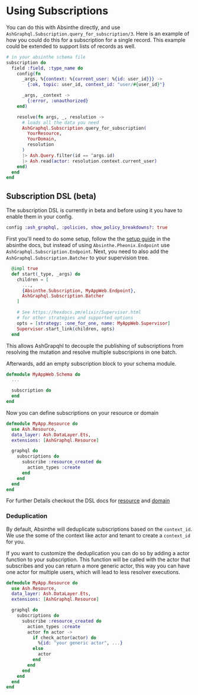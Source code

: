 # Using Subscriptions

You can do this with Absinthe directly, and use `AshGraphql.Subscription.query_for_subscription/3`. Here is an example of how you could do this for a subscription for a single record. This example could be extended to support lists of records as well.

```elixir
# in your absinthe schema file
subscription do
  field :field, :type_name do
    config(fn
      _args, %{context: %{current_user: %{id: user_id}}} ->
        {:ok, topic: user_id, context_id: "user/#{user_id}"}

      _args, _context ->
        {:error, :unauthorized}
    end)

    resolve(fn args, _, resolution ->
      # loads all the data you need
      AshGraphql.Subscription.query_for_subscription(
        YourResource,
        YourDomain,
        resolution
      )
      |> Ash.Query.filter(id == ^args.id)
      |> Ash.read(actor: resolution.context.current_user)
    end)
  end
end
```

## Subscription DSL (beta)

The subscription DSL is currently in beta and before using it you have to enable them in your config.

```elixir
config :ash_graphql, :policies, show_policy_breakdowns?: true
```

First you'll need to do some setup, follow the the [setup guide](https://hexdocs.pm/absinthe/subscriptions.html#absinthe-phoenix-setup)
in the absinthe docs, but instead of using `Absinthe.Pheonix.Endpoint` use `AshGraphql.Subscription.Endpoint`.
Next, you need to also add the `AshGraphql.Subscription.Batcher` to your supervision tree.

```elixir
  @impl true
  def start(_type, _args) do
    children = [
      ...,
      {Absinthe.Subscription, MyAppWeb.Endpoint},
      AshGraphql.Subscription.Batcher
    ]

    # See https://hexdocs.pm/elixir/Supervisor.html
    # for other strategies and supported options
    opts = [strategy: :one_for_one, name: MyAppWeb.Supervisor]
    Supervisor.start_link(children, opts)
  end
```

This allows AshGrapqhl to decouple the publishing of subscriptions from resolving the mutation and resolve
multiple subscripions in one batch.

Afterwards, add an empty subscription block to your schema module.

```elixir
defmodule MyAppWeb.Schema do
  ...

  subscription do
  end
end
```

Now you can define subscriptions on your resource or domain

```elixir
defmodule MyApp.Resource do
  use Ash.Resource,
  data_layer: Ash.DataLayer.Ets,
  extensions: [AshGraphql.Resource]

  graphql do
    subscriptions do
      subscribe :resource_created do
        action_types :create
      end
    end
  end
end
```

For further Details checkout the DSL docs for [resource](/documentation/dsls/DSL:-AshGraphql.Resource.md#graphql-subscriptions) and [domain](/documentation/dsls/DSL:-AshGraphql.Domain.md#graphql-subscriptions)

### Deduplication

By default, Absinthe will deduplicate subscriptions based on the `context_id`.
We use the some of the context like actor and tenant to create a `context_id` for you.

If you want to customize the deduplication you can do so by adding a actor function to your subscription.
This function will be called with the actor that subscribes and you can return a more generic actor, this
way you can have one actor for multiple users, which will lead to less resolver executions.

```elixir
defmodule MyApp.Resource do
  use Ash.Resource,
  data_layer: Ash.DataLayer.Ets,
  extensions: [AshGraphql.Resource]

  graphql do
    subscriptions do
      subscribe :resource_created do
        action_types :create
        actor fn actor ->
          if check_actor(actor) do
            %{id: "your generic actor", ...}
          else
            actor
          end
        end
      end
    end
  end
end
```
